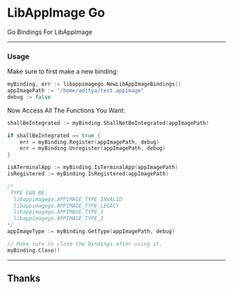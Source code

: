 # LibAppImage Go
Go Bindings For LibAppImage

---
### Usage

Make sure to first make a new binding:
```go
myBinding, err := libappimagego.NewLibAppImageBindings()
appImagePath := "/home/aditya/test.appimage"
debug := false
```

Now Access All The Functions You Want:
```go
shallBeIntegrated := myBinding.ShallNotBeIntegrated(appImagePath)

if shallBeIntegrated == true {
    err = myBinding.Register(appImagePath, debug)
    err = myBinding.Unregister(appImagePath, debug)
}

isATerminalApp := myBinding.IsTerminalApp(appImagePath)
isRegistered := myBinding.IsRegistered(appImagePath)

/*
 TYPE CAN BE:
  libappimagego.APPIMAGE_TYPE_INVALID
  libappimagego.APPIMAGE_TYPE_LEGACY
  libappimagego.APPIMAGE_TYPE_1
  libappimagego.APPIMAGE_TYPE_2
*/
appImageType := myBinding.GetType(appImagePath, debug)

// Make sure to close the bindings after using it.
myBinding.Close()
```

---

## Thanks
